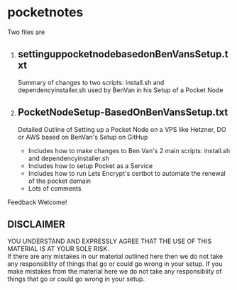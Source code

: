 # pocketnotes

Two files are 

1. settinguppocketnodebasedonBenVansSetup.txt
   ------------------------------------------
   Summary of changes to two scripts: install.sh and dependencyinstaller.sh  used by BenVan in his Setup of a Pocket Node

2. PocketNodeSetup-BasedOnBenVansSetup.txt
   ---------------------------------------
   Detailed Outline of Setting up a Pocket Node on a VPS like Hetzner, DO or AWS based on BenVan's Setup on GitHup
    - Includes how to make changes to Ben Van's 2 main scripts: install.sh and dependencyinstaller.sh 
    - Includes how to setup Pocket as a Service
    - Includes how to run Lets Encrypt's certbot to automate the renewal of the pocket domain
    - Lots of comments

Feedback Welcome!

DISCLAIMER
----------
YOU UNDERSTAND AND EXPRESSLY AGREE THAT THE USE OF THIS MATERIAL IS AT YOUR SOLE RISK.  
If there are any mistakes in our material outlined here then we do not take any responsiblity 
of things that go or could go wrong in your setup.
If you make mistakes from the material here we do not take any responsiblity of things that go 
or could go wrong in your setup.
